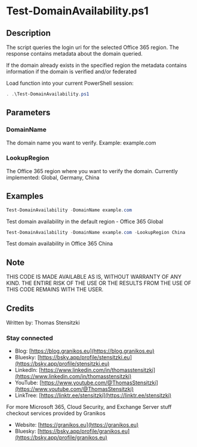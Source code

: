 # Test-DomainAvailability.ps1

## Description

The script queries the login uri for the selected Office 365 region. The response contains metadata about the domain queried.

If the domain already exists in the specified region the metadata contains information if the domain is verified and/or federated

Load function into your current PowerShell session:

``` PowerShell
. .\Test-DomainAvailability.ps1
```

## Parameters

### DomainName

The domain name you want to verify. Example: example.com

### LookupRegion

The Office 365 region where you want to verify the domain.
Currently implemented: Global, Germany, China

## Examples

``` PowerShell
Test-DomainAvailability -DomainName example.com
```

Test domain availability in the default region - Office 365 Global

``` PowerShell
Test-DomainAvailability -DomainName example.com -LookupRegion China
```

Test domain availability in Office 365 China

## Note

THIS CODE IS MADE AVAILABLE AS IS, WITHOUT WARRANTY OF ANY KIND. THE ENTIRE
RISK OF THE USE OR THE RESULTS FROM THE USE OF THIS CODE REMAINS WITH THE USER.

## Credits

Written by: Thomas Stensitzki

### Stay connected

* Blog: [https://blog.granikos.eu](https://blog.granikos.eu)
* Bluesky: [https://bsky.app/profile/stensitzki.eu](https://bsky.app/profile/stensitzki.eu)
* LinkedIn: [https://www.linkedin.com/in/thomasstensitzki](https://www.linkedin.com/in/thomasstensitzki)
* YouTube: [https://www.youtube.com/@ThomasStensitzki](https://www.youtube.com/@ThomasStensitzki)
* LinkTree: [https://linktr.ee/stensitzki](https://linktr.ee/stensitzki)

For more Microsoft 365, Cloud Security, and Exchange Server stuff checkout services provided by Granikos

* Website: [https://granikos.eu](https://granikos.eu)
* Bluesky: [https://bsky.app/profile/granikos.eu](https://bsky.app/profile/granikos.eu)
